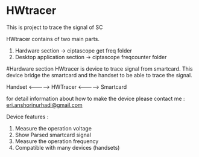 # HWtracer
This is project to trace the signal of SC

HWtracer contains of two main parts. 
1. Hardware section -> ciptascope get freq folder
2. Desktop application section -> ciptascope freqcounter folder

#Hardware section
HWtracer is device to trace signal from smartcard. This device bridge the smartcard and the handset to be able to trace the signal.

  Handset <-----> HWTracer <-----> Smartcard
  
for detail information about how to make the device please contact me : eri.anshorinurhadi@gmail.com

Device features : 
1. Measure the operation voltage
2. Show Parsed smartcard signal
3. Measure the operation frequency
4. Compatible with many devices (handsets)
